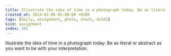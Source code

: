 ```yaml
---
title: Illustrate the idea of time in a photograph today. Be as literal or abstract as you want to be with your interpretation.
created_at: 2014-01-06 01:00:00 +0100
tags: [daily, assignment, photo, shoot, ds341]
kind: assignment
index: 341
---
```


Illustrate the idea of time in a photograph today. Be as literal or abstract as you want to be with your interpretation.
